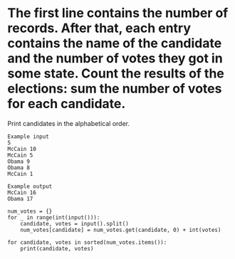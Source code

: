 # The first line contains the number of records. After that, each entry contains the name of the candidate and the number of votes they got in some state. Count the results of the elections: sum the number of votes for each candidate. 
Print candidates in the alphabetical order.

```
Example input
5
McCain 10
McCain 5
Obama 9
Obama 8
McCain 1

Example output
McCain 16
Obama 17

```

```
num_votes = {}
for _ in range(int(input())):
    candidate, votes = input().split()
    num_votes[candidate] = num_votes.get(candidate, 0) + int(votes)

for candidate, votes in sorted(num_votes.items()):
    print(candidate, votes)
```
